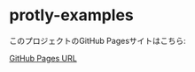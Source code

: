 # protly-examples

このプロジェクトのGitHub Pagesサイトはこちら:

[GitHub Pages URL](https://peeeechi.github.io/protly-examples/)
